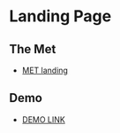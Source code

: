 # Landing Page

## The Met
- [MET landing](https://www.figma.com/file/lSR1m42L9YwzQwzzxKwHpw/THE-MET)

## Demo
- [DEMO LINK](https://andrewsrgn.github.io/landing__the-met/)
